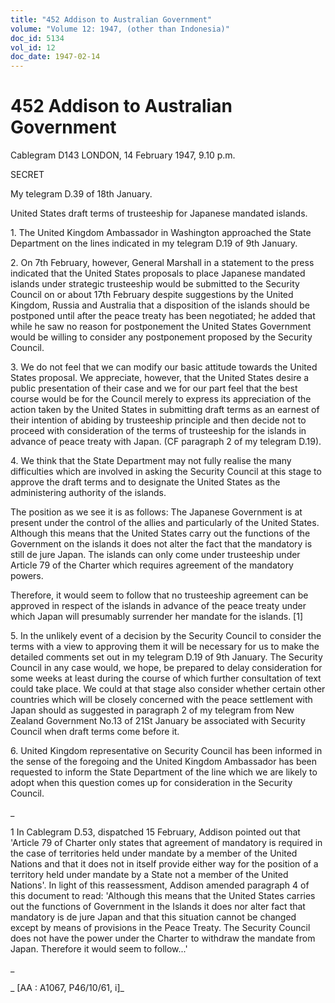 ```yaml
---
title: "452 Addison to Australian Government"
volume: "Volume 12: 1947, (other than Indonesia)"
doc_id: 5134
vol_id: 12
doc_date: 1947-02-14
---
```


# 452 Addison to Australian Government

Cablegram D143 LONDON, 14 February 1947, 9.10 p.m.

SECRET

My telegram D.39 of 18th January.

United States draft terms of trusteeship for Japanese mandated islands.

1\. The United Kingdom Ambassador in Washington approached the State Department on the lines indicated in my telegram D.19 of 9th January.

2\. On 7th February, however, General Marshall in a statement to the press indicated that the United States proposals to place Japanese mandated islands under strategic trusteeship would be submitted to the Security Council on or about 17th February despite suggestions by the United Kingdom, Russia and Australia that a disposition of the islands should be postponed until after the peace treaty has been negotiated; he added that while he saw no reason for postponement the United States Government would be willing to consider any postponement proposed by the Security Council.

3\. We do not feel that we can modify our basic attitude towards the United States proposal. We appreciate, however, that the United States desire a public presentation of their case and we for our part feel that the best course would be for the Council merely to express its appreciation of the action taken by the United States in submitting draft terms as an earnest of their intention of abiding by trusteeship principle and then decide not to proceed with consideration of the terms of trusteeship for the islands in advance of peace treaty with Japan. (CF paragraph 2 of my telegram D.19).

4\. We think that the State Department may not fully realise the many difficulties which are involved in asking the Security Council at this stage to approve the draft terms and to designate the United States as the administering authority of the islands.

The position as we see it is as follows: The Japanese Government is at present under the control of the allies and particularly of the United States. Although this means that the United States carry out the functions of the Government on the islands it does not alter the fact that the mandatory is still de jure Japan. The islands can only come under trusteeship under Article 79 of the Charter which requires agreement of the mandatory powers.

Therefore, it would seem to follow that no trusteeship agreement can be approved in respect of the islands in advance of the peace treaty under which Japan will presumably surrender her mandate for the islands. [1]

5\. In the unlikely event of a decision by the Security Council to consider the terms with a view to approving them it will be necessary for us to make the detailed comments set out in my telegram D.19 of 9th January. The Security Council in any case would, we hope, be prepared to delay consideration for some weeks at least during the course of which further consultation of text could take place. We could at that stage also consider whether certain other countries which will be closely concerned with the peace settlement with Japan should as suggested in paragraph 2 of my telegram from New Zealand Government No.13 of 21St January be associated with Security Council when draft terms come before it.

6\. United Kingdom representative on Security Council has been informed in the sense of the foregoing and the United Kingdom Ambassador has been requested to inform the State Department of the line which we are likely to adopt when this question comes up for consideration in the Security Council.

_

1 In Cablegram D.53, dispatched 15 February, Addison pointed out that 'Article 79 of Charter only states that agreement of mandatory is required in the case of territories held under mandate by a member of the United Nations and that it does not in itself provide either way for the position of a territory held under mandate by a State not a member of the United Nations'. In light of this reassessment, Addison amended paragraph 4 of this document to read: 'Although this means that the United States carries out the functions of Government in the Islands it does nor alter fact that mandatory is de jure Japan and that this situation cannot be changed except by means of provisions in the Peace Treaty. The Security Council does not have the power under the Charter to withdraw the mandate from Japan. Therefore it would seem to follow...'

_

_ [AA : A1067, P46/10/61, i]_
